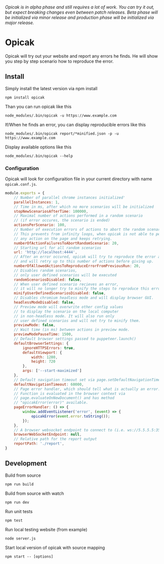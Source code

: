 *Opicak is in alpha phase and still requires a lot of work. You can try it out, but expect breaking changes even between patch releases. Beta phase will be initialized via minor release and production phase will be initialized via major release.*

# Opicak
Opicak will try out your website and report any errors he finds. He will show you step by step scenario how to reproduce the error.

## Install
Simply install the latest version via npm install
```
npm install opicak
```

Than you can run opicak like this
```
node_modules/.bin/opicak -u https://www.example.com
```

If/When he finds an error, you can display reproducible errors like this
```
node_modules/.bin/opicak report/*minified.json -p -u https://www.example.com
```

Display available options like this
```
node_modules/.bin/opicak --help
```

### Configuration
Opicak will look for configuraition file in your current directory with name `opicak.conf.js`.

```javascript
module.exports = {
	// Number of parallel chrome instances initialized'
	parallelInstances: 1,
	// Time in ms, after which no more scenarios will be initialized
	stopNewScenariosAfterTime: 100000,
	// Maximal number of actions performed in a random scenario
	// (if error occures, the scenario is ended)
	actionsPerScenario: 100,
	// Number of execution errors of actions to abort the random scenario.
	// This prevents from infinity loops, when opicak is not able to perform
	// any action on the page and keeps retrying.
	numberOfActionFailuresToAbortRandomScenario: 20,
	// Starting url for all random scenarios
	url: 'http://localhost:4444',
	// After an error occured, opicak will try to reproduce the error again
	// and will retry up to this number of actions before giving up.
	numberOfAllowedActionsToReproduceErrorFromPreviousRun: 20,
	// Disables random scenarios,
	// only user defined scenarios will be executed
	randomScenariosDisabled: false,
	// When user defined scenario recieves an error,
	// it will no longer try to minify the steps to reproduce this error.
	minifyUserDefinedScenariosDisabled: false,
	// Disables chromium headless mode and will display browser GUI.
	headlessModeDisabled: false,
	// Preview mode will overwrite other config values
	// to display the scenario on the local computer
	// in non-headless mode. It will also run only
	// user defined scenarios and will not try to minify them.
	previewMode: false,
	// Wait time (in ms) between actions in preview mode.
	previewModePauseTime: 1500,
	// Default browser settings passed to puppeteer.launch()
	defaultBrowserSettings: {
		ignoreHTTPSErrors: true,
		defaultViewport: {
			width: 1280,
			height: 720
		},
		args: ['--start-maximized']
	},
	// Default navigation timeout set via page.setDefaultNavigationTimeout()
	defaultNavigationTimeout: 60000,
	// Page error handler, which should tell what is actually an error.
	// Function is evaluated in the browser context via
	// page.evaluateOnNewDocument() and has method
	// "opicakError(error)" available.
	pageErrorHandler: () => {
		window.addEventListener('error', (event) => {
			opicakError(event.error.toString());
		});
	},
	// A browser websocket endpoint to connect to (i.e. ws://5.5.5.5:3505)
	browserWebSocketEndpoint: null,
	// Relative path for the report output
	reportPath: './report',
}
```

## Development
Build from source
```
npm run build
```
Build from source with watch
```
npm run dev
```
Run unit tests
```
npm test
```
Run local testing website (from example)
```
node server.js
```
Start local version of opicak with source mapping
```
npm start -- [options]
```
